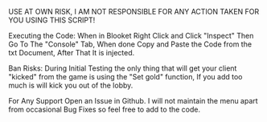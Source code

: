 USE AT OWN RISK, I AM NOT RESPONSIBLE FOR ANY ACTION TAKEN FOR YOU USING THIS SCRIPT!

Executing the Code:
When in Blooket Right Click and Click "Inspect" Then Go To The "Console" Tab, When done Copy and Paste the Code from the txt Document, After That It is injected.

Ban Risks:
During Initial Testing the only thing that will get your client "kicked" from the game is using the "Set gold" function, If you add too much is will kick you out of the lobby.

For Any Support Open an Issue in Github. I will not maintain the menu apart from occasional Bug Fixes so feel free to add to the code.
